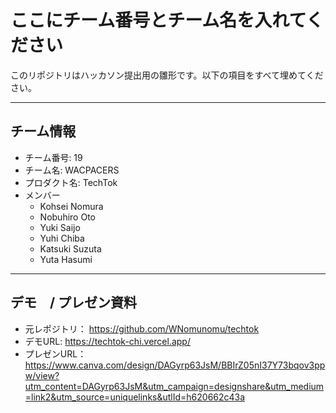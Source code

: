 # ここにチーム番号とチーム名を入れてください

このリポジトリはハッカソン提出用の雛形です。以下の項目をすべて埋めてください。

---

## チーム情報
- チーム番号: 19
- チーム名: WACPACERS
- プロダクト名: TechTok
- メンバー
  - Kohsei Nomura
  - Nobuhiro Oto
  - Yuki Saijo
  - Yuhi Chiba
  - Katsuki Suzuta
  - Yuta Hasumi

---

## デモ　/ プレゼン資料
- 元レポジトリ： https://github.com/WNomunomu/techtok
- デモURL: https://techtok-chi.vercel.app/
- プレゼンURL： https://www.canva.com/design/DAGyrp63JsM/BBIrZ05nI37Y73bqov3ppw/view?utm_content=DAGyrp63JsM&utm_campaign=designshare&utm_medium=link2&utm_source=uniquelinks&utlId=h620662c43a

